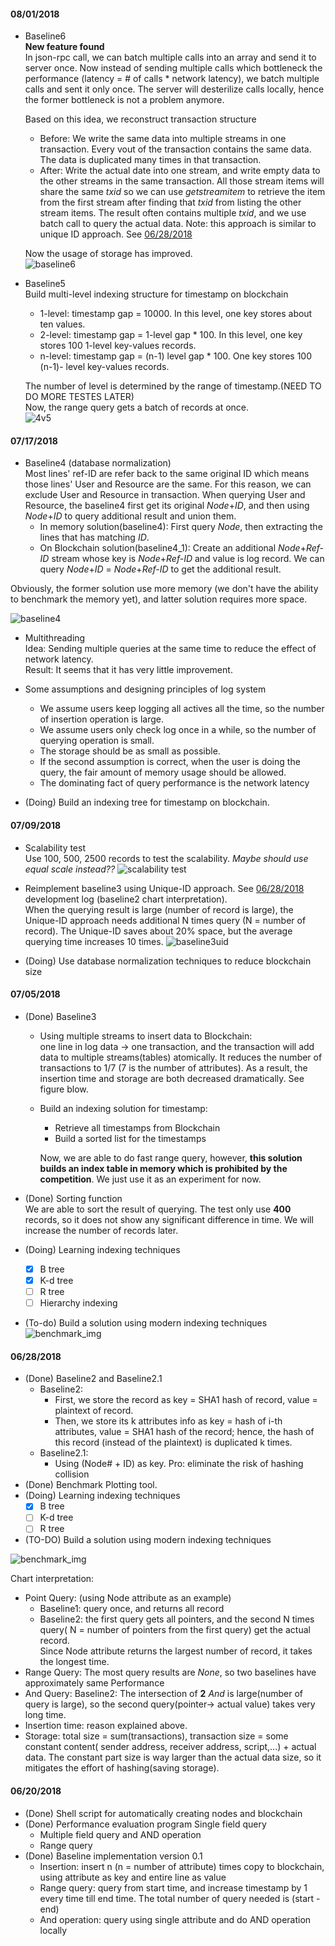 #### 08/01/2018
- Baseline6  
  **New feature found**  
  In json-rpc call, we can batch multiple calls into an array and send it to server once.
  Now instead of sending multiple calls which bottleneck the performance (latency
  = # of calls * network latency), we batch multiple calls and sent it only
  once. The server will desterilize calls locally, hence the former bottleneck
  is not a problem anymore.  

  Based on this idea, we reconstruct transaction structure  
  - Before: We write the same data into multiple streams in one transaction.
  Every vout of the transaction contains the same data. The data is duplicated
  many times in that transaction.
  - After: Write the actual date into one stream, and write empty data to the
  other streams in the same transaction. All those stream items will share the
  same _txid_ so we can use _getstreamitem_ to retrieve the item from the first
  stream after finding that _txid_ from listing the other stream items. The result
  often contains multiple _txid_, and we use batch call to query the actual data.
  Note: this approach is similar to unique ID approach. See [06/28/2018](#06282018)  

  Now the usage of storage has improved.  
  ![baseline6](benchmark_img/baseline6.png)

- Baseline5  
  Build multi-level indexing structure for timestamp on blockchain
    - 1-level: timestamp gap = 10000. In this level, one key stores about ten
    values.
    - 2-level: timestamp gap = 1-level gap * 100. In this level, one key stores
    100 1-level key-values records.
    - n-level: timestamp gap = (n-1) level gap * 100. One key stores 100 (n-1)-
    level key-values records.    

  The number of level is determined by the range of timestamp.(NEED TO DO MORE
    TESTES LATER)  
  Now, the range query gets a batch of records at once.  
  ![4v5](benchmark_img/4v5.png)   

#### 07/17/2018
- Baseline4 (database normalization)  
    Most lines' ref-ID are refer back to the same original ID which means those
    lines' User and Resource are the same. For this reason, we can exclude User
    and Resource in transaction. When querying User and Resource, the baseline4
    first get its original *Node*+*ID*, and then using *Node*+*ID* to query additional
    result and union them.  
    - In memory solution(baseline4): First query *Node*, then extracting the lines that
    has matching *ID*.  
    - On Blockchain solution(baseline4_1): Create an additional *Node*+*Ref-ID* stream whose
    key is *Node*+*Ref-ID* and value is log record. We can query *Node*+*ID* =
    *Node*+*Ref-ID* to get the additional result.  

 Obviously, the former solution use more memory (we don't have the ability to benchmark the memory yet), and latter solution requires more space.   

 ![baseline4](benchmark_img/benchmark4.png)

- Multithreading  
Idea: Sending multiple queries at the same time to reduce the effect of network latency.  
Result: It seems that it has very little improvement.  

- Some assumptions and designing principles of log system
  - We assume users keep logging all actives all the time, so the number of
  insertion operation is large.
  - We assume users only check log once in a while, so the number of
  querying operation is small.  
  - The storage should be as small as possible.
  - If the second assumption is correct, when the user is doing the query, the
  fair amount of memory usage should be allowed.
  - The dominating fact of query performance is the network latency


- (Doing) Build an indexing tree for timestamp on blockchain.



#### 07/09/2018
- Scalability test  
Use 100, 500, 2500 records to test the scalability. _Maybe should use equal scale
instead??_
![scalability test](benchmark_img/scales.png)  

- Reimplement baseline3 using Unique-ID approach. See [06/28/2018](#06282018)
development log (baseline2 chart interpretation).   
When the querying result is large (number of record is large), the Unique-ID approach
needs additional N times query (N = number of record). The Unique-ID saves about
20% space, but the average querying time increases 10 times.
![baseline3uid](benchmark_img/benchmark3UID.png)

- (Doing) Use database normalization techniques to reduce blockchain size

#### 07/05/2018
- (Done) Baseline3  
  - Using multiple streams to insert data to Blockchain:  
one line in log data -> one transaction, and the transaction will add data to
multiple streams(tables) atomically. It reduces the number of transactions to 1/7
(7 is the number of attributes). As a result, the insertion time and storage are
both decreased dramatically. See figure blow.
  - Build an indexing solution for timestamp:  
    - Retrieve all timestamps from Blockchain
    - Build a sorted list for the timestamps  

    Now, we are able to do fast range query, however, **this solution builds an index
  table in memory which is prohibited by the competition**. We just use it as
  an experiment for now.
- (Done) Sorting function  
We are able to sort the result of querying. The test only use **400** records, so
it does not show any significant difference in time. We will increase the number
of records later.

- (Doing) Learning indexing techniques
  - [x] B tree
  - [x] K-d tree
  - [ ] R tree
  - [ ] Hierarchy indexing
- (To-do) Build a solution using modern indexing techniques
![benchmark_img](benchmark_img/benchmark3.png)  

#### 06/28/2018
* (Done) Baseline2 and Baseline2.1
  * Baseline2:
    * First, we store the record as key = SHA1 hash of record, value = plaintext of record.
    * Then, we store its k attributes info as key = hash of i-th attributes, value = SHA1 hash of the record; hence, the hash of this record (instead of the plaintext) is duplicated k times.
  * Baseline2.1:
    * Using (Node# + ID) as key. Pro: eliminate the risk of hashing collision
* (Done) Benchmark Plotting tool.
* (Doing) Learning indexing techniques
  - [x] B tree
  - [ ] K-d tree
  - [ ] R tree
* (TO-DO) Build a solution using modern indexing techniques

![benchmark_img](benchmark_img/benchmark2.png)

Chart interpretation:  
* Point Query: (using Node attribute as an example)
  * Baseline1: query once, and returns all record
  * Baseline2: the first query gets all pointers, and the second N times query( N =  number of pointers from the first query) get the actual record.    
  Since Node attribute returns the largest number of record, it takes the longest time.
* Range Query: The most query results are _None_, so two baselines have approximately same Performance  
* And Query: Baseline2: The intersection of **2** _And_ is large(number of query is large), so
the second query(pointer-> actual value) takes very long time.
* Insertion time: reason explained above.
* Storage: total size = sum(transactions), transaction size = some constant content( sender address, receiver address, script,...) + actual data. The constant part size is way larger than the actual data size, so it mitigates the effort of hashing(saving storage).



#### 06/20/2018
- (Done) Shell script for automatically creating nodes and blockchain
- (Done) Performance evaluation program Single field query
  - Multiple field query and AND operation
  - Range query
- (Done) Baseline implementation version 0.1
  - Insertion: insert n (n = number of attribute) times copy to blockchain, using attribute
  as key and entire line as value
  - Range query: query from start time, and increase timestamp by 1 every time till end time. The total number of query needed is (start - end)
  - And operation: query using single attribute and do AND operation locally
